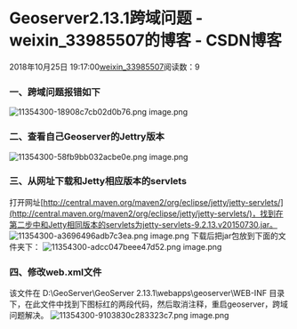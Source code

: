 # Geoserver2.13.1跨域问题 - weixin_33985507的博客 - CSDN博客
2018年10月25日 19:17:00[weixin_33985507](https://me.csdn.net/weixin_33985507)阅读数：9
### 一、跨域问题报错如下
![11354300-18908c7cb02d0b76.png](https://upload-images.jianshu.io/upload_images/11354300-18908c7cb02d0b76.png)
image.png
### 二、查看自己Geoserver的Jettry版本
![11354300-58fb9bb032acbe0e.png](https://upload-images.jianshu.io/upload_images/11354300-58fb9bb032acbe0e.png)
image.png
### 三、从网址下载和Jetty相应版本的servlets
打开网址[http://central.maven.org/maven2/org/eclipse/jetty/jetty-servlets/](http://central.maven.org/maven2/org/eclipse/jetty/jetty-servlets/)，找到在第二步中和Jetty相同版本的servlets为jetty-servlets-9.2.13.v20150730.jar。
![11354300-a3696496adb7c3ea.png](https://upload-images.jianshu.io/upload_images/11354300-a3696496adb7c3ea.png)
image.png
下载后把jar包放到下面的文件夹下：
![11354300-adcc047beee47d52.png](https://upload-images.jianshu.io/upload_images/11354300-adcc047beee47d52.png)
image.png
### 四、修改web.xml文件
该文件在 D:\GeoServer\GeoServer 2.13.1\webapps\geoserver\WEB-INF 目录下，在此文件中找到下图标红的两段代码，然后取消注释，重启geoserver，跨域问题解决。
![11354300-9103830c283323c7.png](https://upload-images.jianshu.io/upload_images/11354300-9103830c283323c7.png)
image.png
